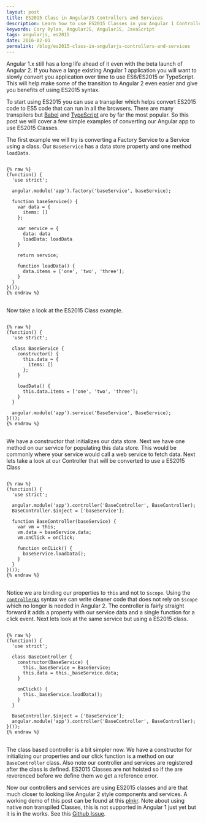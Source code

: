 ```yaml
---
layout: post
title: ES2015 Class in AngularJS Controllers and Services
description: Learn how to use ES2015 Classes in you Angular 1 Controllers and Services.
keywords: Cory Rylan, AngularJS, AngularJS, JavaScript
tags: angularjs, es2015
date: 2016-02-01
permalink: /blog/es2015-class-in-angularjs-controllers-and-services
---
```


Angular 1.x still has a long life ahead of it even with the beta launch of Angular 2. If you have a large existing Angular 1 application you 
will want to slowly convert you application over time to use ES6/ES2015 or TypeScript. This will help make some of the transition to Angular 2 even 
easier and give you benefits of using ES2015 syntax.

To start using ES2015 you can use a transpiler which helps convert ES2015 code to ES5 code that can run in all the browsers. There are many 
transpilers but <a href="https://babeljs.io/" target="_blank">Babel</a> and <a href="http://www.typescriptlang.org/" target="_blank">TypeScript</a> are by far the most popular. So this post we will cover a few simple examples of converting our Angular app to use ES2015 Classes.

The first example we will try is converting a Factory Service to a Service using a class. Our `BaseService` has a data store property and one method `loadData`. 

<pre class="language-javascript">
<code>
{% raw %}
(function() {
  'use strict';
  
  angular.module('app').factory('baseService', baseService);
  
  function baseService() {
    var data = {
      items: []
    };
    
    var service = {
      data: data
      loadData: loadData
    }

    return service;
    
    function loadData() {
      data.items = ['one', 'two', 'three'];
    }
  }
}());
{% endraw %}
</code>
</pre>

Now take a look at the ES2015 Class example. 

<pre class="language-javascript">
<code>
{% raw %}
(function() {
  'use strict';
  
  class BaseService {
    constructor() {
      this.data = {
        items: []
      };
    }
    
    loadData() {
      this.data.items = ['one', 'two', 'three'];
    }
  }
  
  angular.module('app').service('BaseService', BaseService);
}());
{% endraw %}
</code>
</pre>

We have a constructor that initializes our data store. Next we have one method on our service for populating this data store. 
This would be commonly where your service would call a web service to fetch data. Next lets take a look at our Controller that will be converted to use a ES2015 Class

<pre class="language-javascript">
<code>
{% raw %}
(function() {
  'use strict';
  
  angular.module('app').controller('BaseController', BaseController);
  BaseController.$inject = ['baseService'];

  function BaseController(baseService) {
    var vm = this;
    vm.data = baseService.data;
    vm.onClick = onClick;
    
    function onCLick() {
      baseService.loadData();
    }
  }
}());
{% endraw %}
</code>
</pre>

Notice we are binding our properties to `this` and not to `$scope`. Using the <a href="/blog/angularjs-controller-as-syntax">`controllerAs`</a> syntax we can write cleaner code that does 
not rely on `$scope` which no longer is needed in Angular 2. The controller is fairly straight forward it adds a property with our service data 
and a single function for a click event. Next lets look at the same service but using a ES2015 class.

<pre class="language-javascript">
<code>
{% raw %}
(function() {
  'use strict';
  
  class BaseController {
    constructor(BaseService) {
      this._baseService = BaseService;
      this.data = this._baseService.data;
    }
    
    onClick() {
      this._baseService.loadData();
    }
  }
  
  BaseController.$inject = ['BaseService'];
  angular.module('app').controller('BaseController', BaseController);
}());
{% endraw %}
</code>
</pre>

The class based controller is a bit simpler now. We have a constructor for initializing our properties and our click function is a method on our `BaseController` class.
Also note our controller and services are registered after the class is defined. ES2015 Classes are not hoisted so if the are reverenced 
before we define them we get a reference error.

Now our controllers and services are using ES2015 classes and are that much closer to looking like Angular 2 style components and services. 
A working demo of this post can be found at this <a href="http://plnkr.co/edit/D9MEJZe4pF6oztf7DP31?p=preview" target="_blank">plnkr</a>.
Note about using native non transpiled Classes, this is not supported in Angular 1 just yet but it is in the works. 
See this <a href="https://github.com/angular/angular.js/issues/13510" target="_blank">Github Issue</a>.
